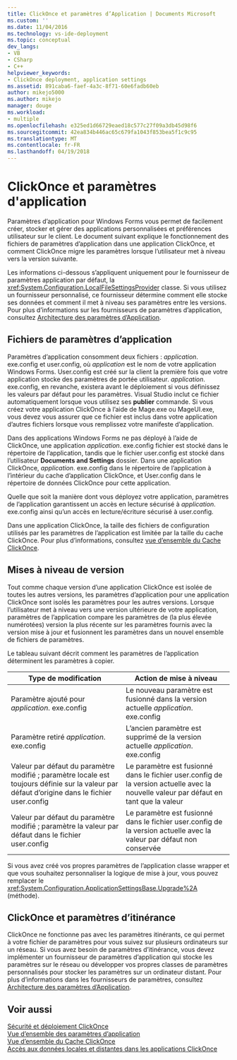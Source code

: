 ```yaml
---
title: ClickOnce et paramètres d’Application | Documents Microsoft
ms.custom: ''
ms.date: 11/04/2016
ms.technology: vs-ide-deployment
ms.topic: conceptual
dev_langs:
- VB
- CSharp
- C++
helpviewer_keywords:
- ClickOnce deployment, application settings
ms.assetid: 891caba6-faef-4a3c-8f71-60e6fadb60eb
author: mikejo5000
ms.author: mikejo
manager: douge
ms.workload:
- multiple
ms.openlocfilehash: e325ed1d66729eaed18c577c27f09a3db45d98f6
ms.sourcegitcommit: 42ea834b446ac65c679fa1043f853bea5f1c9c95
ms.translationtype: MT
ms.contentlocale: fr-FR
ms.lasthandoff: 04/19/2018
---
```

# <a name="clickonce-and-application-settings"></a>ClickOnce et paramètres d'application
Paramètres d’application pour Windows Forms vous permet de facilement créer, stocker et gérer des applications personnalisées et préférences utilisateur sur le client. Le document suivant explique le fonctionnement des fichiers de paramètres d’application dans une application ClickOnce, et comment ClickOnce migre les paramètres lorsque l’utilisateur met à niveau vers la version suivante.  
  
 Les informations ci-dessous s’appliquent uniquement pour le fournisseur de paramètres application par défaut, la <xref:System.Configuration.LocalFileSettingsProvider> classe. Si vous utilisez un fournisseur personnalisé, ce fournisseur détermine comment elle stocke ses données et comment il met à niveau ses paramètres entre les versions. Pour plus d’informations sur les fournisseurs de paramètres d’application, consultez [Architecture des paramètres d’Application](/dotnet/framework/winforms/advanced/application-settings-architecture).  
  
## <a name="application-settings-files"></a>Fichiers de paramètres d’application  
 Paramètres d’application consomment deux fichiers : *application*. exe.config et user.config, où *application* est le nom de votre application Windows Forms. User.config est créé sur la client la première fois que votre application stocke des paramètres de portée utilisateur. *application*. exe.config, en revanche, existera avant le déploiement si vous définissez les valeurs par défaut pour les paramètres. Visual Studio inclut ce fichier automatiquement lorsque vous utilisez ses **publier** commande. Si vous créez votre application ClickOnce à l’aide de Mage.exe ou MageUI.exe, vous devez vous assurer que ce fichier est inclus dans votre application d’autres fichiers lorsque vous remplissez votre manifeste d’application.  
  
 Dans des applications Windows Forms ne pas déployé à l’aide de ClickOnce, une application *application*. exe.config fichier est stocké dans le répertoire de l’application, tandis que le fichier user.config est stocké dans l’utilisateur **Documents and Settings**  dossier. Dans une application ClickOnce, *application*. exe.config dans le répertoire de l’application à l’intérieur du cache d’application ClickOnce, et User.config dans le répertoire de données ClickOnce pour cette application.  
  
 Quelle que soit la manière dont vous déployez votre application, paramètres de l’application garantissent un accès en lecture sécurisé à *application*. exe.config ainsi qu’un accès en lecture/écriture sécurisé à user.config.  
  
 Dans une application ClickOnce, la taille des fichiers de configuration utilisés par les paramètres de l’application est limitée par la taille du cache ClickOnce. Pour plus d’informations, consultez [vue d’ensemble du Cache ClickOnce](../deployment/clickonce-cache-overview.md).  
  
## <a name="version-upgrades"></a>Mises à niveau de version  
 Tout comme chaque version d’une application ClickOnce est isolée de toutes les autres versions, les paramètres d’application pour une application ClickOnce sont isolés les paramètres pour les autres versions. Lorsque l’utilisateur met à niveau vers une version ultérieure de votre application, paramètres de l’application compare les paramètres de (la plus élevée numérotées) version la plus récente sur les paramètres fournis avec la version mise à jour et fusionnent les paramètres dans un nouvel ensemble de fichiers de paramètres.  
  
 Le tableau suivant décrit comment les paramètres de l’application déterminent les paramètres à copier.  
  
|Type de modification|Action de mise à niveau|  
|--------------------|--------------------|  
|Paramètre ajouté pour *application*. exe.config|Le nouveau paramètre est fusionné dans la version actuelle *application*. exe.config|  
|Paramètre retiré *application*. exe.config|L’ancien paramètre est supprimé de la version actuelle *application*. exe.config|  
|Valeur par défaut du paramètre modifié ; paramètre locale est toujours définie sur la valeur par défaut d’origine dans le fichier user.config|Le paramètre est fusionné dans le fichier user.config de la version actuelle avec la nouvelle valeur par défaut en tant que la valeur|  
|Valeur par défaut du paramètre modifié ; paramètre la valeur par défaut dans le fichier user.config|Le paramètre est fusionné dans le fichier user.config de la version actuelle avec la valeur par défaut non conservée|  
  
 Si vous avez créé vos propres paramètres de l’application classe wrapper et que vous souhaitez personnaliser la logique de mise à jour, vous pouvez remplacer le <xref:System.Configuration.ApplicationSettingsBase.Upgrade%2A> (méthode).  
  
## <a name="clickonce-and-roaming-settings"></a>ClickOnce et paramètres d’itinérance  
 ClickOnce ne fonctionne pas avec les paramètres itinérants, ce qui permet à votre fichier de paramètres pour vous suivez sur plusieurs ordinateurs sur un réseau. Si vous avez besoin de paramètres d’itinérance, vous devez implémenter un fournisseur de paramètres d’application qui stocke les paramètres sur le réseau ou développer vos propres classes de paramètres personnalisés pour stocker les paramètres sur un ordinateur distant. Pour plus d’informations dans les fournisseurs de paramètres, consultez [Architecture des paramètres d’Application](/dotnet/framework/winforms/advanced/application-settings-architecture).  
  
## <a name="see-also"></a>Voir aussi  
 [Sécurité et déploiement ClickOnce](../deployment/clickonce-security-and-deployment.md)   
 [Vue d’ensemble des paramètres d’application](/dotnet/framework/winforms/advanced/application-settings-overview)   
 [Vue d’ensemble du Cache ClickOnce](../deployment/clickonce-cache-overview.md)   
 [Accès aux données locales et distantes dans les applications ClickOnce](../deployment/accessing-local-and-remote-data-in-clickonce-applications.md)